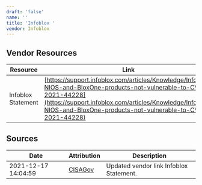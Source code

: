 ```yaml
---
draft: 'false'
name: ''
title: 'Infoblox '
vendor: Infoblox
---
```


## Vendor Resources
| Resource | Link |
| --- | --- |
| Infoblox Statement | [https://support.infoblox.com/articles/Knowledge/Infoblox-NIOS-and-BloxOne-products-not-vulnerable-to-CVE-2021-44228](https://support.infoblox.com/articles/Knowledge/Infoblox-NIOS-and-BloxOne-products-not-vulnerable-to-CVE-2021-44228) |



## Sources
| Date | Attribution | Description |
| --- | --- | --- |
| 2021-12-17 14:04:59 | [CISAGov](https://raw.githubusercontent.com/cisagov/log4j-affected-db/develop/README.md) | Updated vendor link Infoblox Statement.  |
